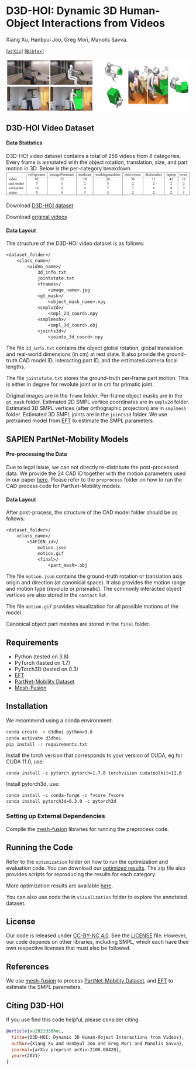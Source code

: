 # D3D-HOI: Dynamic 3D Human-Object Interactions from Videos

Xiang Xu, Hanbyul Joo, Greg Mori, Manolis Savva.

[[`arXiv`](https://arxiv.org/abs/2108.08420)]
[[`Bibtex`](#CitingD3DHOI)]

[<img src="images/teaser.png"/>](https://arxiv.org/abs/2108.08420)



## D3D-HOI Video Dataset 

#### Data Statistics
D3D-HOI video dataset contains a total of 256 videos from 8 categories. Every frame is annotated with the object rotation, translation, size, and part motion in 3D. Below is the per-category breakdown.
<img src="images/stats.png"/>

Download [D3D-HOI dataset](https://dl.fbaipublicfiles.com/d3d-hoi/d3dhoi_video_data.zip)

Download [original videos](https://dl.fbaipublicfiles.com/d3d-hoi/original_videos.zip)

#### Data Layout
The structure of the D3D-HOI video dataset is as follows:

    <dataset_folder>/
        <class_name>/
            <video_name>/
                3d_info.txt
                jointstate.txt
                <frames>/
                    <image_name>.jpg
                <gt_mask>/
                    <object_mask_name>.npy
                <smplv2d>/
                    <smpl_2d_coord>.npy
                <smplmesh>/
                    <smpl_3d_coord>.obj
                <joints3d>/
                    <joints_3d_coord>.npy

The file `3d_info.txt` contains the object global rotation, global translation and real-world dimensions (in cm) at rest state. It also provide the ground-truth CAD model ID, interacting part ID, and the estimated camera focal lengths. 

The file `jointstate.txt`  stores the ground-truth per-frame part motion. This is either in degree for revolute joint or in cm for primatic joint. 

Original images are in the `frame` folder. Per-frame object masks are in the `gt_mask` folder. Estimated 2D SMPL vertice coordinates are in `smplv2d` folder. Estimated 3D SMPL vertices (after orthographic projection) are in `smplmesh` folder. Estimated 3D SMPL joints are in the `joints3d` folder. We use pretrained model from [EFT](https://github.com/facebookresearch/eft) to estimate the SMPL parameters. 


## SAPIEN PartNet-Mobility Models

#### Pre-processing the Data
Due to legal issue, we can not directly re-distribute the post-processed data. We provide the 24 CAD ID together with the motion parameters used in our paper [here](https://drive.google.com/file/d/1AXysCKMU1uTSLnBwbFks_tSFP-IdMeFK/view?usp=sharing). Please refer to the `preprocess` folder on how to run the CAD process code for PartNet-Mobility models.


#### Data Layout
After post-process, the structure of the CAD model folder should be as follows:

    <dataset_folder>/
        <class_name>/
            <SAPIEN_id>/
                motion.json
                motion.gif
                <final>/
                    <part_mesh>.obj

The file `motion.json` contains the ground-truth rotation or translation axis origin and direction (at canonical space). It also provides the motion range and motion type (revolute or prismatic). The commonly interacted object vertices are also stored in the `contact` list.   

The file `motion.gif` provides visualization for all possible motions of the model. 

Canonical object part meshes are stored in the `final` folder.


## Requirements
* Python (tested on 3.8)
* PyTorch (tested on 1.7)
* PyTorch3D (tested on 0.3)
* [EFT](https://github.com/facebookresearch/eft)
* [PartNet-Mobility Dataset](https://sapien.ucsd.edu/)
* [Mesh-Fusion](https://github.com/davidstutz/mesh-fusion)



## Installation

We recommend using a conda environment:

```bash
conda create -n d3dhoi python=3.8
conda activate d3dhoi
pip install -r requirements.txt
```

Install the torch version that corresponds to your version of CUDA, eg for CUDA 11.0,
use:
```
conda install -c pytorch pytorch=1.7.0 torchvision cudatoolkit=11.0
```

Install pytorch3d,
use:
```
conda install -c conda-forge -c fvcore fvcore
conda install pytorch3d=0.3.0 -c pytorch3d
```

### Setting up External Dependencies
Compile the [mesh-fusion](https://github.com/davidstutz/mesh-fusion) libraries for running the preprocess code.


## Running the Code 

Refer to the `optimization` folder on how to run the optimization and evaluation code. You can download our [optimized results](https://drive.google.com/file/d/1KSTChTEmu_4w9MqqYds1Fz4yKDY0ylgY/view?usp=sharing). The zip file also provides scripts for reproducing the results for each category.

More optimization results are available [here](https://www.youtube.com/watch?v=LhZ1TkRUznA).

You can also use code the in `visualization` folder to explore the annotated dataset.


## License
Our code is released under [CC-BY-NC 4.0](https://creativecommons.org/licenses/by-nc/4.0/legalcode). 
See the [LICENSE](LICENSE) file. However, our code depends on other libraries,
including SMPL, which each have their own respective licenses that must also be
followed.
 


## References 
We use [mesh-fusion](https://github.com/davidstutz/mesh-fusion) to process [PartNet-Mobility Dataset](https://sapien.ucsd.edu/), and [EFT](https://github.com/facebookresearch/eft) to estimate the SMPL parameters. 

## <a name="CitingD3DHOI"></a>Citing D3D-HOI

If you use find this code helpful, please consider citing:
```BibTeX
@article{xu2021d3dhoi,
  title={D3D-HOI: Dynamic 3D Human-Object Interactions from Videos},
  author={Xiang Xu and Hanbyul Joo and Greg Mori and Manolis Savva},
  journal={arXiv preprint arXiv:2108.08420},
  year={2021}
}
```
